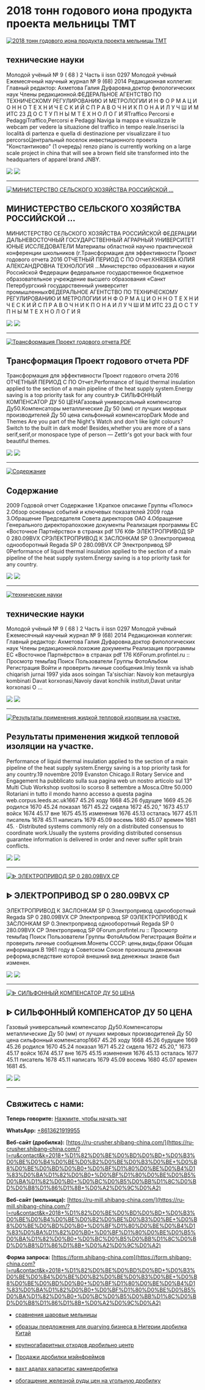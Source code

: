 # 2018 тонн годового иона продукта проекта мельницы ТМТ

<a href="https://swt.shibang-china.com/?l=ru&img&k=2018+%D1%82%D0%BE%D0%BD%D0%BD+%D0%B3%D0%BE%D0%B4%D0%BE%D0%B2%D0%BE%D0%B3%D0%BE+%D0%B8%D0%BE%D0%BD%D0%B0+%D0%BF%D1%80%D0%BE%D0%B4%D1%83%D0%BA%D1%82%D0%B0+%D0%BF%D1%80%D0%BE%D0%B5%D0%BA%D1%82%D0%B0+%D0%BC%D0%B5%D0%BB%D1%8C%D0%BD%D0%B8%D1%86%D1%8B+%D0%A2%D0%9C%D0%A2" target="_blank">![2018 тонн годового иона продукта проекта мельницы ТМТ](http://static.shibang-china.com/all-800x300/1328.jpg)</a>

## технические науки
Молодой учёный № 9 ( 68 ) 2 Часть ii issn 0297 Молодой учёный Ежемесячный научный журнал № 9 (68) 2014 Редакционная коллегия: Главный редактор: Ахметова Галия Дуфаровна,доктор филологических наук Члены редакционной.ФЕДЕРАЛЬНОЕ АГЕНТСТВО ПО ТЕХНИЧЕСКОМУ РЕГУЛИРОВАНИЮ И МЕТРОЛОГИИ И Н Ф О Р М А Ц И О Н Н О Т Е Х Н И Ч Е С К И Й С П Р А В О Ч Н И К П О Н А И Л У Ч Ш И М ИТС 23 Д О С Т У П Н Ы М Т Е Х Н О Л О Г И ЯTraffico Percorsi e PedaggiTraffico,Percorsi e Pedaggi Naviga la mappa e visualizza le webcam per vedere la situazione del traffico in tempo reale.Inserisci la localit&#224; di partenza e quella di destinazione per visualizzare il tuo percorsoЦентральный поселок инвестиционного проекта &quot;Константиново&quot; (1 очередь) renzo piano is currently working on a large scale project in china that will see a brown field site transformed into the headquarters of apparel brand JNBY.


<a href="https://whatsapp.shibangsoft.com/WhatsApp.php" target="_blank" title="WhatsApp">![](http://static.shibang-china.com/icon/whatsapp.png)</a> <a href="https://swt.shibang-china.com/?l=ru&icon&k=2018+%D1%82%D0%BE%D0%BD%D0%BD+%D0%B3%D0%BE%D0%B4%D0%BE%D0%B2%D0%BE%D0%B3%D0%BE+%D0%B8%D0%BE%D0%BD%D0%B0+%D0%BF%D1%80%D0%BE%D0%B4%D1%83%D0%BA%D1%82%D0%B0+%D0%BF%D1%80%D0%BE%D0%B5%D0%BA%D1%82%D0%B0+%D0%BC%D0%B5%D0%BB%D1%8C%D0%BD%D0%B8%D1%86%D1%8B+%D0%A2%D0%9C%D0%A2" target="_blank">![](http://static.shibang-china.com/icon/chat-ru.png)</a>

---

<a href="https://swt.shibang-china.com/?l=ru&img&k=2018+%D1%82%D0%BE%D0%BD%D0%BD+%D0%B3%D0%BE%D0%B4%D0%BE%D0%B2%D0%BE%D0%B3%D0%BE+%D0%B8%D0%BE%D0%BD%D0%B0+%D0%BF%D1%80%D0%BE%D0%B4%D1%83%D0%BA%D1%82%D0%B0+%D0%BF%D1%80%D0%BE%D0%B5%D0%BA%D1%82%D0%B0+%D0%BC%D0%B5%D0%BB%D1%8C%D0%BD%D0%B8%D1%86%D1%8B+%D0%A2%D0%9C%D0%A2" target="_blank">![МИНИСТЕРСТВО СЕЛЬСКОГО ХОЗЯЙСТВА РОССИЙСКОЙ …](http://static.shibang-china.com/all-800x300/155.jpg)</a>

## МИНИСТЕРСТВО СЕЛЬСКОГО ХОЗЯЙСТВА РОССИЙСКОЙ …
МИНИСТЕРСТВО СЕЛЬСКОГО ХОЗЯЙСТВА РОССИЙСКОЙ ФЕДЕРАЦИИ ДАЛЬНЕВОСТОЧНЫЙ ГОСУДАРСТВЕННЫЙ АГРАРНЫЙ УНИВЕРСИТЕТ ЮНЫЕ ИССЛЕДОВАТЕЛИ Материалы областной научно практической конференции школьников (г.Трансформация для эффективности Проект годового отчета 2016 ОТЧЕТНЫЙ ПЕРИОД С ПО Отчет.КНЯЗЕВА ЮЛИЯ АЛЕКСАНДРОВНА ТЕХНОЛОГИЯ …Министерство образования и науки Российской Федерации федеральное государственное бюджетное образовательное учреждение высшего образования &#171;Санкт Петербургский государственный университет промышленныхФЕДЕРАЛЬНОЕ АГЕНТСТВО ПО ТЕХНИЧЕСКОМУ РЕГУЛИРОВАНИЮ И МЕТРОЛОГИИ И Н Ф О Р М А Ц И О Н Н О Т Е Х Н И Ч Е С К И Й С П Р А В О Ч Н И К П О Н А И Л У Ч Ш И М ИТС 23 Д О С Т У П Н Ы М Т Е Х Н О Л О Г И Я


<a href="https://whatsapp.shibangsoft.com/WhatsApp.php" target="_blank" title="WhatsApp">![](http://static.shibang-china.com/icon/whatsapp.png)</a> <a href="https://swt.shibang-china.com/?l=ru&icon&k=2018+%D1%82%D0%BE%D0%BD%D0%BD+%D0%B3%D0%BE%D0%B4%D0%BE%D0%B2%D0%BE%D0%B3%D0%BE+%D0%B8%D0%BE%D0%BD%D0%B0+%D0%BF%D1%80%D0%BE%D0%B4%D1%83%D0%BA%D1%82%D0%B0+%D0%BF%D1%80%D0%BE%D0%B5%D0%BA%D1%82%D0%B0+%D0%BC%D0%B5%D0%BB%D1%8C%D0%BD%D0%B8%D1%86%D1%8B+%D0%A2%D0%9C%D0%A2" target="_blank">![](http://static.shibang-china.com/icon/chat-ru.png)</a>

---

<a href="https://swt.shibang-china.com/?l=ru&img&k=2018+%D1%82%D0%BE%D0%BD%D0%BD+%D0%B3%D0%BE%D0%B4%D0%BE%D0%B2%D0%BE%D0%B3%D0%BE+%D0%B8%D0%BE%D0%BD%D0%B0+%D0%BF%D1%80%D0%BE%D0%B4%D1%83%D0%BA%D1%82%D0%B0+%D0%BF%D1%80%D0%BE%D0%B5%D0%BA%D1%82%D0%B0+%D0%BC%D0%B5%D0%BB%D1%8C%D0%BD%D0%B8%D1%86%D1%8B+%D0%A2%D0%9C%D0%A2" target="_blank">![Трансформация Проект годового отчета PDF](http://static.shibang-china.com/all-800x300/1505.jpg)</a>

## Трансформация Проект годового отчета PDF
Трансформация для эффективности Проект годового отчета 2016 ОТЧЕТНЫЙ ПЕРИОД С ПО Отчет.Performance of liquid thermal insulation applied to the section of a main pipeline of the heat supply system.Energy saving is a top priority task for any country.ᐈ СИЛЬФОННЫЙ КОМПЕНСАТОР ДУ 50 ЦЕНАГазовый универсальный компенсатор Ду50.Компенсаторы металлические Ду 50 (мм) от лучших мировых производителей Ду 50 цена сильфонный компенсаторDark Mode and Themes Are you part of the Night's Watch and don't like light colours? Switch to the built in dark mode! Besides,whether you are more of a sans serif,serif,or monospace type of person — Zettlr's got your back with four beautiful themes.


<a href="https://whatsapp.shibangsoft.com/WhatsApp.php" target="_blank" title="WhatsApp">![](http://static.shibang-china.com/icon/whatsapp.png)</a> <a href="https://swt.shibang-china.com/?l=ru&icon&k=2018+%D1%82%D0%BE%D0%BD%D0%BD+%D0%B3%D0%BE%D0%B4%D0%BE%D0%B2%D0%BE%D0%B3%D0%BE+%D0%B8%D0%BE%D0%BD%D0%B0+%D0%BF%D1%80%D0%BE%D0%B4%D1%83%D0%BA%D1%82%D0%B0+%D0%BF%D1%80%D0%BE%D0%B5%D0%BA%D1%82%D0%B0+%D0%BC%D0%B5%D0%BB%D1%8C%D0%BD%D0%B8%D1%86%D1%8B+%D0%A2%D0%9C%D0%A2" target="_blank">![](http://static.shibang-china.com/icon/chat-ru.png)</a>

---

<a href="https://swt.shibang-china.com/?l=ru&img&k=2018+%D1%82%D0%BE%D0%BD%D0%BD+%D0%B3%D0%BE%D0%B4%D0%BE%D0%B2%D0%BE%D0%B3%D0%BE+%D0%B8%D0%BE%D0%BD%D0%B0+%D0%BF%D1%80%D0%BE%D0%B4%D1%83%D0%BA%D1%82%D0%B0+%D0%BF%D1%80%D0%BE%D0%B5%D0%BA%D1%82%D0%B0+%D0%BC%D0%B5%D0%BB%D1%8C%D0%BD%D0%B8%D1%86%D1%8B+%D0%A2%D0%9C%D0%A2" target="_blank">![Содержание](http://static.shibang-china.com/all-800x300/467.jpg)</a>

## Содержание
2009 Годовой отчет Содержание 1.Краткое описание Группы &#171;Полюc&#187; 2.Обзор основных событий и ключевых показателей 2009 года 3.Обращение Председателя Совета директоров ОАО 4.Обращение Генерального директорапохожие документы Реализация программы ЕС &#171;Восточное Партнёрство&#187; в странах pdf 176 Кбᐈ ЭЛЕКТРОПРИВОД SP 0 280.09BVX CPЭЛЕКТРОПРИВОД К ЗАСЛОНКАМ SP 0.Электропривод однооборотный Regada SP 0 280.09BVX CP Электропривод SP 0Performance of liquid thermal insulation applied to the section of a main pipeline of the heat supply system.Energy saving is a top priority task for any country.


<a href="https://whatsapp.shibangsoft.com/WhatsApp.php" target="_blank" title="WhatsApp">![](http://static.shibang-china.com/icon/whatsapp.png)</a> <a href="https://swt.shibang-china.com/?l=ru&icon&k=2018+%D1%82%D0%BE%D0%BD%D0%BD+%D0%B3%D0%BE%D0%B4%D0%BE%D0%B2%D0%BE%D0%B3%D0%BE+%D0%B8%D0%BE%D0%BD%D0%B0+%D0%BF%D1%80%D0%BE%D0%B4%D1%83%D0%BA%D1%82%D0%B0+%D0%BF%D1%80%D0%BE%D0%B5%D0%BA%D1%82%D0%B0+%D0%BC%D0%B5%D0%BB%D1%8C%D0%BD%D0%B8%D1%86%D1%8B+%D0%A2%D0%9C%D0%A2" target="_blank">![](http://static.shibang-china.com/icon/chat-ru.png)</a>

---

<a href="https://swt.shibang-china.com/?l=ru&img&k=2018+%D1%82%D0%BE%D0%BD%D0%BD+%D0%B3%D0%BE%D0%B4%D0%BE%D0%B2%D0%BE%D0%B3%D0%BE+%D0%B8%D0%BE%D0%BD%D0%B0+%D0%BF%D1%80%D0%BE%D0%B4%D1%83%D0%BA%D1%82%D0%B0+%D0%BF%D1%80%D0%BE%D0%B5%D0%BA%D1%82%D0%B0+%D0%BC%D0%B5%D0%BB%D1%8C%D0%BD%D0%B8%D1%86%D1%8B+%D0%A2%D0%9C%D0%A2" target="_blank">![технические науки](http://static.shibang-china.com/all-800x300/895.jpg)</a>

## технические науки
Молодой учёный № 9 ( 68 ) 2 Часть ii issn 0297 Молодой учёный Ежемесячный научный журнал № 9 (68) 2014 Редакционная коллегия: Главный редактор: Ахметова Галия Дуфаровна,доктор филологических наук Члены редакционной.похожие документы Реализация программы ЕС &#171;Восточное Партнёрство&#187; в странах pdf 176 КбForum.profintel.ru :: Просмотр темыfaq Поиск Пользователи Группы ФотоАльбом Регистрация Войти и проверить личные сообщения.Imiy texnik va ishab chiqarish jurnai 1997 yida asos soingan Ta'sischiar: Navoiy kon metaurgiya kombinati Davat korxonasi,Navoiy davat konchiik instituti,Davat unitar korxonasi O …


<a href="https://whatsapp.shibangsoft.com/WhatsApp.php" target="_blank" title="WhatsApp">![](http://static.shibang-china.com/icon/whatsapp.png)</a> <a href="https://swt.shibang-china.com/?l=ru&icon&k=2018+%D1%82%D0%BE%D0%BD%D0%BD+%D0%B3%D0%BE%D0%B4%D0%BE%D0%B2%D0%BE%D0%B3%D0%BE+%D0%B8%D0%BE%D0%BD%D0%B0+%D0%BF%D1%80%D0%BE%D0%B4%D1%83%D0%BA%D1%82%D0%B0+%D0%BF%D1%80%D0%BE%D0%B5%D0%BA%D1%82%D0%B0+%D0%BC%D0%B5%D0%BB%D1%8C%D0%BD%D0%B8%D1%86%D1%8B+%D0%A2%D0%9C%D0%A2" target="_blank">![](http://static.shibang-china.com/icon/chat-ru.png)</a>

---

<a href="https://swt.shibang-china.com/?l=ru&img&k=2018+%D1%82%D0%BE%D0%BD%D0%BD+%D0%B3%D0%BE%D0%B4%D0%BE%D0%B2%D0%BE%D0%B3%D0%BE+%D0%B8%D0%BE%D0%BD%D0%B0+%D0%BF%D1%80%D0%BE%D0%B4%D1%83%D0%BA%D1%82%D0%B0+%D0%BF%D1%80%D0%BE%D0%B5%D0%BA%D1%82%D0%B0+%D0%BC%D0%B5%D0%BB%D1%8C%D0%BD%D0%B8%D1%86%D1%8B+%D0%A2%D0%9C%D0%A2" target="_blank">![Результаты применения жидкой тепловой изоляции на участке.](http://static.shibang-china.com/all-800x300/1280.jpg)</a>

## Результаты применения жидкой тепловой изоляции на участке.
Performance of liquid thermal insulation applied to the section of a main pipeline of the heat supply system.Energy saving is a top priority task for any country.19 novembre 2019 Evanston Chicago.Il Rotary Service and Engagement ha pubblicato sulla sua pagina web un nostro articolo sul 13&#176; Multi Club Workshop svoltosi lo scorso 8 settembre a Mosca.Oltre 50.000 Rotariani in tutto il mondo hanno accesso a questa pagina web.corpus.leeds.ac.uk1667 45.26 ходу 1668 45.26 будущее 1669 45.26 родился 1670 45.24 показал 1671 45.22 сидела 1672 45.20,&quot; 1673 45.17 войск 1674 45.17 вне 1675 45.15 изменения 1676 45.13 осталась 1677 45.11 писатель 1678 45.11 написать 1679 45.09 восемь 1680 45.07 времен 1681 45.&nbsp;&#0183;&#32;Distributed systems commonly rely on a distributed consensus to coordinate work.Usually the systems providing distributed consensus guarantee information is delivered in order and never suffer split brain conflicts.


<a href="https://whatsapp.shibangsoft.com/WhatsApp.php" target="_blank" title="WhatsApp">![](http://static.shibang-china.com/icon/whatsapp.png)</a> <a href="https://swt.shibang-china.com/?l=ru&icon&k=2018+%D1%82%D0%BE%D0%BD%D0%BD+%D0%B3%D0%BE%D0%B4%D0%BE%D0%B2%D0%BE%D0%B3%D0%BE+%D0%B8%D0%BE%D0%BD%D0%B0+%D0%BF%D1%80%D0%BE%D0%B4%D1%83%D0%BA%D1%82%D0%B0+%D0%BF%D1%80%D0%BE%D0%B5%D0%BA%D1%82%D0%B0+%D0%BC%D0%B5%D0%BB%D1%8C%D0%BD%D0%B8%D1%86%D1%8B+%D0%A2%D0%9C%D0%A2" target="_blank">![](http://static.shibang-china.com/icon/chat-ru.png)</a>

---

<a href="https://swt.shibang-china.com/?l=ru&img&k=2018+%D1%82%D0%BE%D0%BD%D0%BD+%D0%B3%D0%BE%D0%B4%D0%BE%D0%B2%D0%BE%D0%B3%D0%BE+%D0%B8%D0%BE%D0%BD%D0%B0+%D0%BF%D1%80%D0%BE%D0%B4%D1%83%D0%BA%D1%82%D0%B0+%D0%BF%D1%80%D0%BE%D0%B5%D0%BA%D1%82%D0%B0+%D0%BC%D0%B5%D0%BB%D1%8C%D0%BD%D0%B8%D1%86%D1%8B+%D0%A2%D0%9C%D0%A2" target="_blank">![ᐈ ЭЛЕКТРОПРИВОД SP 0 280.09BVX CP](http://static.shibang-china.com/all-800x300/169.jpg)</a>

## ᐈ ЭЛЕКТРОПРИВОД SP 0 280.09BVX CP
ЭЛЕКТРОПРИВОД К ЗАСЛОНКАМ SP 0.Электропривод однооборотный Regada SP 0 280.09BVX CP Электропривод SP 0ЭЛЕКТРОПРИВОД К ЗАСЛОНКАМ SP 0.Электропривод однооборотный Regada SP 0 280.09BVX CP Электропривод SP 0Forum.profintel.ru :: Просмотр темыfaq Поиск Пользователи Группы ФотоАльбом Регистрация Войти и проверить личные сообщения.Монеты СССР: цены,виды,браки Общая информация.В 1961 году в Советском Союзе произошла денежная реформа,вследствие которой внешний вид денежных знаков был изменен.


<a href="https://whatsapp.shibangsoft.com/WhatsApp.php" target="_blank" title="WhatsApp">![](http://static.shibang-china.com/icon/whatsapp.png)</a> <a href="https://swt.shibang-china.com/?l=ru&icon&k=2018+%D1%82%D0%BE%D0%BD%D0%BD+%D0%B3%D0%BE%D0%B4%D0%BE%D0%B2%D0%BE%D0%B3%D0%BE+%D0%B8%D0%BE%D0%BD%D0%B0+%D0%BF%D1%80%D0%BE%D0%B4%D1%83%D0%BA%D1%82%D0%B0+%D0%BF%D1%80%D0%BE%D0%B5%D0%BA%D1%82%D0%B0+%D0%BC%D0%B5%D0%BB%D1%8C%D0%BD%D0%B8%D1%86%D1%8B+%D0%A2%D0%9C%D0%A2" target="_blank">![](http://static.shibang-china.com/icon/chat-ru.png)</a>

---

<a href="https://swt.shibang-china.com/?l=ru&img&k=2018+%D1%82%D0%BE%D0%BD%D0%BD+%D0%B3%D0%BE%D0%B4%D0%BE%D0%B2%D0%BE%D0%B3%D0%BE+%D0%B8%D0%BE%D0%BD%D0%B0+%D0%BF%D1%80%D0%BE%D0%B4%D1%83%D0%BA%D1%82%D0%B0+%D0%BF%D1%80%D0%BE%D0%B5%D0%BA%D1%82%D0%B0+%D0%BC%D0%B5%D0%BB%D1%8C%D0%BD%D0%B8%D1%86%D1%8B+%D0%A2%D0%9C%D0%A2" target="_blank">![ᐈ СИЛЬФОННЫЙ КОМПЕНСАТОР ДУ 50 ЦЕНА](http://static.shibang-china.com/all-800x300/848.jpg)</a>

## ᐈ СИЛЬФОННЫЙ КОМПЕНСАТОР ДУ 50 ЦЕНА
Газовый универсальный компенсатор Ду50.Компенсаторы металлические Ду 50 (мм) от лучших мировых производителей Ду 50 цена сильфонный компенсатор1667 45.26 ходу 1668 45.26 будущее 1669 45.26 родился 1670 45.24 показал 1671 45.22 сидела 1672 45.20,&quot; 1673 45.17 войск 1674 45.17 вне 1675 45.15 изменения 1676 45.13 осталась 1677 45.11 писатель 1678 45.11 написать 1679 45.09 восемь 1680 45.07 времен 1681 45.

<a href="https://whatsapp.shibangsoft.com/WhatsApp.php" target="_blank" title="WhatsApp">![](http://static.shibang-china.com/icon/whatsapp.png)</a> <a href="https://swt.shibang-china.com/?l=ru&icon&k=2018+%D1%82%D0%BE%D0%BD%D0%BD+%D0%B3%D0%BE%D0%B4%D0%BE%D0%B2%D0%BE%D0%B3%D0%BE+%D0%B8%D0%BE%D0%BD%D0%B0+%D0%BF%D1%80%D0%BE%D0%B4%D1%83%D0%BA%D1%82%D0%B0+%D0%BF%D1%80%D0%BE%D0%B5%D0%BA%D1%82%D0%B0+%D0%BC%D0%B5%D0%BB%D1%8C%D0%BD%D0%B8%D1%86%D1%8B+%D0%A2%D0%9C%D0%A2" target="_blank">![](http://static.shibang-china.com/icon/chat-ru.png)</a>

---
## Свяжитесь с нами:

**Теперь говорите:** [Нажмите, чтобы начать чат](https://swt.shibang-china.com?l=ru&contact&k=2018+%D1%82%D0%BE%D0%BD%D0%BD+%D0%B3%D0%BE%D0%B4%D0%BE%D0%B2%D0%BE%D0%B3%D0%BE+%D0%B8%D0%BE%D0%BD%D0%B0+%D0%BF%D1%80%D0%BE%D0%B4%D1%83%D0%BA%D1%82%D0%B0+%D0%BF%D1%80%D0%BE%D0%B5%D0%BA%D1%82%D0%B0+%D0%BC%D0%B5%D0%BB%D1%8C%D0%BD%D0%B8%D1%86%D1%8B+%D0%A2%D0%9C%D0%A2)

**WhatsApp:**  [+8613621919955](https://whatsapp.shibangsoft.com/WhatsApp.php)

**Веб-сайт (дробилка):** [https://ru-crusher.shibang-china.com/](https://ru-crusher.shibang-china.com/?l=ru&contact&k=2018+%D1%82%D0%BE%D0%BD%D0%BD+%D0%B3%D0%BE%D0%B4%D0%BE%D0%B2%D0%BE%D0%B3%D0%BE+%D0%B8%D0%BE%D0%BD%D0%B0+%D0%BF%D1%80%D0%BE%D0%B4%D1%83%D0%BA%D1%82%D0%B0+%D0%BF%D1%80%D0%BE%D0%B5%D0%BA%D1%82%D0%B0+%D0%BC%D0%B5%D0%BB%D1%8C%D0%BD%D0%B8%D1%86%D1%8B+%D0%A2%D0%9C%D0%A2)

**Веб-сайт (мельница):** [https://ru-mill.shibang-china.com/](https://ru-mill.shibang-china.com/?l=ru&contact&k=2018+%D1%82%D0%BE%D0%BD%D0%BD+%D0%B3%D0%BE%D0%B4%D0%BE%D0%B2%D0%BE%D0%B3%D0%BE+%D0%B8%D0%BE%D0%BD%D0%B0+%D0%BF%D1%80%D0%BE%D0%B4%D1%83%D0%BA%D1%82%D0%B0+%D0%BF%D1%80%D0%BE%D0%B5%D0%BA%D1%82%D0%B0+%D0%BC%D0%B5%D0%BB%D1%8C%D0%BD%D0%B8%D1%86%D1%8B+%D0%A2%D0%9C%D0%A2)

**Форма запроса:** [https://form.shibang-china.com](https://form.shibang-china.com?l=ru&contact&k=2018+%D1%82%D0%BE%D0%BD%D0%BD+%D0%B3%D0%BE%D0%B4%D0%BE%D0%B2%D0%BE%D0%B3%D0%BE+%D0%B8%D0%BE%D0%BD%D0%B0+%D0%BF%D1%80%D0%BE%D0%B4%D1%83%D0%BA%D1%82%D0%B0+%D0%BF%D1%80%D0%BE%D0%B5%D0%BA%D1%82%D0%B0+%D0%BC%D0%B5%D0%BB%D1%8C%D0%BD%D0%B8%D1%86%D1%8B+%D0%A2%D0%9C%D0%A2)

* [сравнения шаровые мельницы](../114/%D1%81%D1%80%D0%B0%D0%B2%D0%BD%D0%B5%D0%BD%D0%B8%D1%8F%20%D1%88%D0%B0%D1%80%D0%BE%D0%B2%D1%8B%D0%B5%20%D0%BC%D0%B5%D0%BB%D1%8C%D0%BD%D0%B8%D1%86%D1%8B.md)

* [образцы предложения для quarying бизнеса в Нигерии дробилка Китай](../110/%D0%BE%D0%B1%D1%80%D0%B0%D0%B7%D1%86%D1%8B%20%D0%BF%D1%80%D0%B5%D0%B4%D0%BB%D0%BE%D0%B6%D0%B5%D0%BD%D0%B8%D1%8F%20%D0%B4%D0%BB%D1%8F%20quarying%20%D0%B1%D0%B8%D0%B7%D0%BD%D0%B5%D1%81%D0%B0%20%D0%B2%20%D0%9D%D0%B8%D0%B3%D0%B5%D1%80%D0%B8%D0%B8%20%D0%B4%D1%80%D0%BE%D0%B1%D0%B8%D0%BB%D0%BA%D0%B0%20%D0%9A%D0%B8%D1%82%D0%B0%D0%B9.md)

* [крупногабаритных отходов дробильно центр](../109/%D0%BA%D1%80%D1%83%D0%BF%D0%BD%D0%BE%D0%B3%D0%B0%D0%B1%D0%B0%D1%80%D0%B8%D1%82%D0%BD%D1%8B%D1%85%20%D0%BE%D1%82%D1%85%D0%BE%D0%B4%D0%BE%D0%B2%20%D0%B4%D1%80%D0%BE%D0%B1%D0%B8%D0%BB%D1%8C%D0%BD%D0%BE%20%D1%86%D0%B5%D0%BD%D1%82%D1%80.md)

* [Продажи дробилки мэйнфреймов](../116/%D0%9F%D1%80%D0%BE%D0%B4%D0%B0%D0%B6%D0%B8%20%D0%B4%D1%80%D0%BE%D0%B1%D0%B8%D0%BB%D0%BA%D0%B8%20%D0%BC%D1%8D%D0%B9%D0%BD%D1%84%D1%80%D0%B5%D0%B9%D0%BC%D0%BE%D0%B2.md)

* [вахт адалах капаситас камнедробилка](../118/%D0%B2%D0%B0%D1%85%D1%82%20%D0%B0%D0%B4%D0%B0%D0%BB%D0%B0%D1%85%20%D0%BA%D0%B0%D0%BF%D0%B0%D1%81%D0%B8%D1%82%D0%B0%D1%81%20%D0%BA%D0%B0%D0%BC%D0%BD%D0%B5%D0%B4%D1%80%D0%BE%D0%B1%D0%B8%D0%BB%D0%BA%D0%B0.md)

* [обогащение железной руды цен на угольную дробилку](../118/%D0%BE%D0%B1%D0%BE%D0%B3%D0%B0%D1%89%D0%B5%D0%BD%D0%B8%D0%B5%20%D0%B6%D0%B5%D0%BB%D0%B5%D0%B7%D0%BD%D0%BE%D0%B9%20%D1%80%D1%83%D0%B4%D1%8B%20%D1%86%D0%B5%D0%BD%20%D0%BD%D0%B0%20%D1%83%D0%B3%D0%BE%D0%BB%D1%8C%D0%BD%D1%83%D1%8E%20%D0%B4%D1%80%D0%BE%D0%B1%D0%B8%D0%BB%D0%BA%D1%83.md)